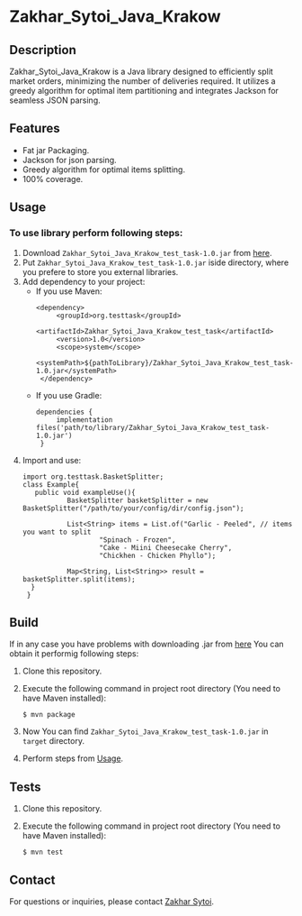 # Zakhar_Sytoi_Java_Krakow



## Description

Zakhar_Sytoi_Java_Krakow is a Java library designed to efficiently split market orders, minimizing the number of deliveries required. It utilizes a greedy algorithm for optimal item partitioning and integrates Jackson for seamless JSON parsing. 

## Features

- Fat jar Packaging.
- Jackson for json parsing.
- Greedy algorithm for optimal items splitting.
- 100% coverage.

## Usage

### To use library perform following steps:

  1. Download `Zakhar_Sytoi_Java_Krakow_test_task-1.0.jar` from [here](https://drive.google.com/drive/folders/1rmsF3vxUdVtFrH8whKQ861Pw32qQ7FO8?usp=drive_link).
  2. Put `Zakhar_Sytoi_Java_Krakow_test_task-1.0.jar` iside directory, where you prefere to store you external libraries.
  3. Add dependency to your project:
     - If you use Maven:
       ```
       <dependency>
            <groupId>org.testtask</groupId>
            <artifactId>Zakhar_Sytoi_Java_Krakow_test_task</artifactId>
            <version>1.0</version>
            <scope>system</scope>
            <systemPath>${pathToLibrary}/Zakhar_Sytoi_Java_Krakow_test_task-1.0.jar</systemPath>
        </dependency>
       ```
     - If you use Gradle:
       ```
       dependencies {
            implementation files('path/to/library/Zakhar_Sytoi_Java_Krakow_test_task-1.0.jar')
        }
       ```
  4. Import and use:
     ```
     import org.testtask.BasketSplitter;
     class Example{
        public void exampleUse(){
                BasketSplitter basketSplitter = new BasketSplitter("/path/to/your/config/dir/config.json");
        
                List<String> items = List.of("Garlic - Peeled", // items you want to split
                        "Spinach - Frozen",
                        "Cake - Miini Cheesecake Cherry",
                        "Chickhen - Chicken Phyllo");
                        
                Map<String, List<String>> result = basketSplitter.split(items);
       }    
      }
     ```
## Build
If in any case you have problems with downloading .jar from [here](https://drive.google.com/drive/folders/1rmsF3vxUdVtFrH8whKQ861Pw32qQ7FO8?usp=drive_link)
You can obtain it performig following steps:
1. Clone this repository.
2. Execute the following command in project root directory (You need to have Maven installed):

   `$ mvn package`
3. Now You can find `Zakhar_Sytoi_Java_Krakow_test_task-1.0.jar` in `target` directory.
4. Perform steps from [Usage](#usage).

## Tests
1. Clone this repository.
2. Execute the following command in project root directory (You need to have Maven installed):

   `$ mvn test`

## Contact

For questions or inquiries, please contact [Zakhar Sytoi](mailto:zakharsytoi@gmail.com).
